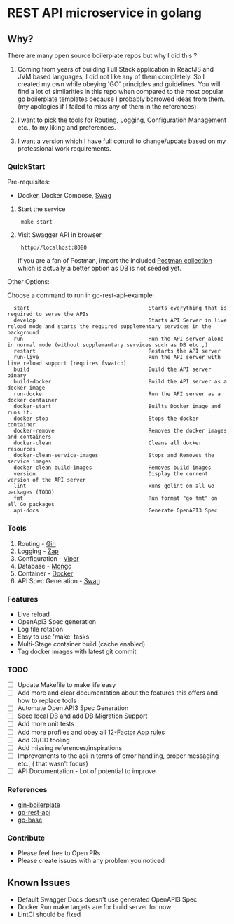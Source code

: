 # REST API microservice in golang

## Why?

There are many open source boilerplate repos but why I did this ?

1. Coming from years of building Full Stack application in ReactJS and JVM based languages, I did not like any of them
   completely.
   So I created my own while obeying 'GO' principles and guidelines.
   You will find a lot of similarities in this repo when compared to the most popular go boilerplate templates because I
   probably borrowed
   ideas from them. (my apologies if I failed to miss any of them in the references)

2. I want to pick the tools for Routing, Logging, Configuration Management etc., to my liking and preferences.

3. I want a version which I have full control to change/update based on my professional work requirements.

### QuickStart

Pre-requisites:

- Docker, Docker Compose, [Swag](https://github.com/swaggo/swag)

1. Start the service

        make start

2. Visit Swagger API in browser

        http://localhost:8080

   If you are a fan of Postman, import the included [Postman collection](Orders.postman_collection.json) which is actually a better option as DB is not
   seeded yet.

Other Options:

Choose a command to run in go-rest-api-example:

      start                                      Starts everything that is required to serve the APIs
      develop                                    Starts API Server in live reload mode and starts the required supplementary services in the background
      run                                        Run the API server alone in normal mode (without supplemantary services such as DB etc.,)
      restart                                    Restarts the API server
      run-live                                   Run the API server with live reload support (requires fswatch)
      build                                      Build the API server binary
      build-docker                               Build the API server as a docker image
      run-docker                                 Run the API server as a docker container
      docker-start                               Builts Docker image and runs it.
      docker-stop                                Stops the docker container
      docker-remove                              Removes the docker images and containers   
      docker-clean                               Cleans all docker resources
      docker-clean-service-images                Stops and Removes the service images
      docker-clean-build-images                  Removes build images
      version                                    Display the current version of the API server
      lint                                       Runs golint on all Go packages (TODO)
      fmt                                        Run format "go fmt" on all Go packages
      api-docs                                   Generate OpenAPI3 Spec

### Tools

1. Routing - [Gin](https://github.com/gin-gonic/gin)
2. Logging - [Zap](https://github.com/uber-go/zap)
3. Configuration - [Viper](https://github.com/spf13/viper)
4. Database - [Mongo](https://www.mongodb.com/)
5. Container - [Docker](https://www.docker.com/)
6. API Spec Generation - [Swag](https://github.com/swaggo/swag)

### Features

- Live reload
- OpenApi3 Spec generation
- Log file rotation
- Easy to use 'make' tasks
- Multi-Stage container build (cache enabled)
- Tag docker images with latest git commit

### TODO

- [ ] Update Makefile to make life easy
- [ ] Add more and clear documentation about the features this offers and how to replace tools
- [ ] Automate Open API3 Spec Generation
- [ ] Seed local DB and add DB Migration Support
- [ ] Add more unit tests
- [ ] Add more profiles and obey all [12-Factor App rules](https://12factor.net/ru/)
- [ ] Add CI/CD tooling
- [ ] Add missing references/inspirations
- [ ] Improvements to the api in terms of error handling, proper messaging etc., ( that wasn't focus)
- [ ] API Documentation - Lot of potential to improve

### References

- [gin-boilerplate](https://github.com/Massad/gin-boilerplate)
- [go-rest-api](https://github.com/qiangxue/go-rest-api)
- [go-base](https://github.com/dhax/go-base)

### Contribute

- Please feel free to Open PRs
- Please create issues with any problem you noticed

## Known Issues

- Default Swagger Docs doesn't use generated OpenAPI3 Spec
- Docker Run make targets are for build server for now
- LintCI should be fixed
